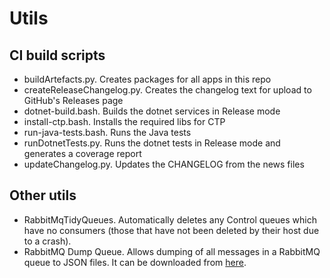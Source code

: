 # Utils

## CI build scripts

-   buildArtefacts.py. Creates packages for all apps in this repo
-   createReleaseChangelog.py. Creates the changelog text for upload to GitHub's Releases page
-   dotnet-build.bash. Builds the dotnet services in Release mode
-   install-ctp.bash. Installs the required libs for CTP
-   run-java-tests.bash. Runs the Java tests
-   runDotnetTests.py. Runs the dotnet tests in Release mode and generates a coverage report
-   updateChangelog.py. Updates the CHANGELOG from the news files

## Other utils

-   RabbitMqTidyQueues. Automatically deletes any Control queues which have no consumers (those that have not been deleted by their host due to a crash).
-   RabbitMQ Dump Queue. Allows dumping of all messages in a RabbitMQ queue to JSON files. It can be downloaded from [here](https://github.com/dubek/rabbitmq-dump-queue).

